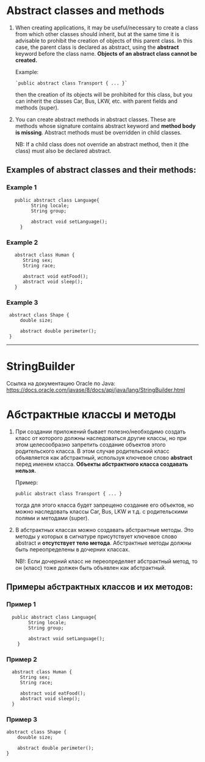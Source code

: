 # Abstract classes and methods

1. When creating applications, it may be useful/necessary to create a class from which other classes should inherit,
   but at the same time it is advisable to prohibit the creation of objects of this parent class.
   In this case, the parent class is declared as abstract,
   using the **abstract** keyword before the class name.
   **Objects of an abstract class cannot be created.**

   Example:

       `public abstract class Transport { ... }`

   then the creation of its objects will be prohibited for this class, but you can inherit the classes Car, Bus, LKW, etc.
   with parent fields and methods (super).

2. You can create abstract methods in abstract classes. These are methods whose signature contains
   abstract keyword and **method body is missing**. Abstract methods must be overridden
   in child classes.

   NB: If a child class does not override an abstract method, then it (the class)
   must also be declared abstract.

## Examples of abstract classes and their methods:

### Example 1
       public abstract class Language{
             String locale;
             String group;
      
             abstract void setLanguage();
         }

### Example 2
       abstract class Human {
          String sex;
          String race;

          abstract void eatFood();
          abstract void sleep();
       }

### Example 3
     abstract class Shape {
         double size;

         abstract double perimeter();
     }

_________________________________________________________

# StringBuilder

Ссылка на документацию Oracle по Java:
https://docs.oracle.com/javase/8/docs/api/java/lang/StringBuilder.html


# Абстрактные классы и методы

1. При создании приложений бывает полезно/необходимо создать класс от которого должны наследоваться другие классы, 
   но при этом целесообразно запретить создание объектов этого родительского класса.
   В этом случае родительский класс объявляется как абстрактный,
   используя ключевое слово **abstract** перед именем класса. 
   **Объекты абстрактного класса создавать нельзя.**

   Пример:
   
      `public abstract class Transport { ... }`

   тогда для этого класса будет запрещено создание его объектов, но можно наследовать классы Car, Bus, LKW и т.д.
   с родительскими полями и методами (super).

2. В абстрактных классах можно создавать абстрактные методы. Это методы у которых в сигнатуре присутствует
   ключевое слово abstract и **отсутствует тело метода**. Абстрактные методы должны быть переопределены 
   в дочерних классах. 
   
   NB!: Если дочерний класс не переопределяет абстрактный метод, то он (класс) 
   тоже должен быть объявлен как абстрактный.

## Примеры абстрактных классов и их методов:

### Пример 1
      public abstract class Language{
            String locale;
            String group;
      
            abstract void setLanguage();
        }

### Пример 2
      abstract class Human {
         String sex;
         String race;

         abstract void eatFood();
         abstract void sleep();
      }

### Пример 3 
    abstract class Shape {
        douuble size;

        abstract double perimeter();
    }
